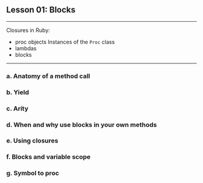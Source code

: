 ## Lesson 01: Blocks
___
Closures in Ruby:

  - proc objects Instances of the `Proc` class
  - lambdas
  - blocks
___

### a. Anatomy of a method call

### b. Yield

### c. Arity

### d. When and why use blocks in your own methods

### e. Using closures

### f. Blocks and variable scope

### g. Symbol to proc

